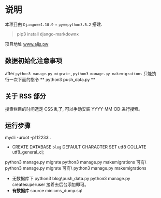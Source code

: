 # 说明
本项目由 `Django==1.10.9` + `py==python3.5.2` 搭建.
> pip3 install django-markdownx

项目地址 www.aljs.pw

## 数据初始化注意事项
after `python3 manage.py migrate` ,  `python3 manage.py makemigrations`
只能执行一次下面的指令 ** python3 push_data.py ** 


## 关于 RSS 部分
搜索栏目的时间选定 CSS 乱了, 可以手动安装 YYYY-MM-DD 进行搜索。


## 运行步骤
mycli -uroot -p112233.. 
- CREATE DATABASE `blog` DEFAULT CHARACTER SET utf8 COLLATE utf8_general_ci;


python3 manage.py migrate
python3 manage.py makemigrations
可有\ python3 manage.py migrate
可有\ python3 manage.py makemigrations

 - 无数据库下
python3 blog\push_data.py
python3 manage.py createsuperuser
    接着去后台添加即可。
 - **有数据库**
 source minicms_dump.sql



